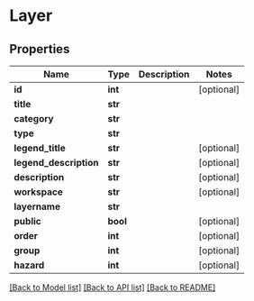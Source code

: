 # Layer

## Properties
Name | Type | Description | Notes
------------ | ------------- | ------------- | -------------
**id** | **int** |  | [optional] 
**title** | **str** |  | 
**category** | **str** |  | 
**type** | **str** |  | 
**legend_title** | **str** |  | [optional] 
**legend_description** | **str** |  | [optional] 
**description** | **str** |  | [optional] 
**workspace** | **str** |  | [optional] 
**layername** | **str** |  | 
**public** | **bool** |  | [optional] 
**order** | **int** |  | [optional] 
**group** | **int** |  | [optional] 
**hazard** | **int** |  | [optional] 

[[Back to Model list]](../README.md#documentation-for-models) [[Back to API list]](../README.md#documentation-for-api-endpoints) [[Back to README]](../README.md)


